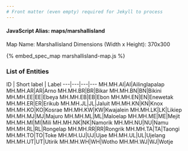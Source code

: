 ```yaml
---
# Front matter (even empty) required for Jekyll to process
---
```


#### JavaScript Alias: maps/marshallisland

Map Name: Marshallisland
Dimensions (Width x Height): 370x300



{% embed_spec_map marshallisland-map.js %}

### List of Entities

ID | Short label | Label
---|---|---|---
MH.MH.AI|AI|Ailinglapalap
MH.MH.AR|AR|Arno
MH.MH.BR|BR|Bikar
MH.MH.BN|BN|Bikini
MH.MH.EE|EE|Ebeya
MH.MH.EB|EB|Ebon
MH.MH.EN|EN|Enewetak
MH.MH.ER|ER|Erikub
MH.MH.JL|JL|Jaluit
MH.MH.KN|KN|Knox
MH.MH.KO|KO|Kosrae
MH.MH.KW|KW|Kwajalein
MH.MH.LK|LK|Likiep
MH.MH.MJ|MJ|Majuro
MH.MH.ML|ML|Maloelap
MH.MH.ME|ME|Mejit
MH.MH.MI|MI|Mili
MH.MH.NK|NK|Namorik
MH.MH.NU|NU|Namu
MH.MH.RL|RL|Rongelap
MH.MH.RR|RR|Rongrik
MH.MH.TA|TA|Taongi
MH.MH.TO|TO|Toke
MH.MH.UJ|UJ|Ujae
MH.MH.UL|UL|Ujelang
MH.MH.UT|UT|Utirik
MH.MH.WH|WH|Wotho
MH.MH.WJ|WJ|Wotje


